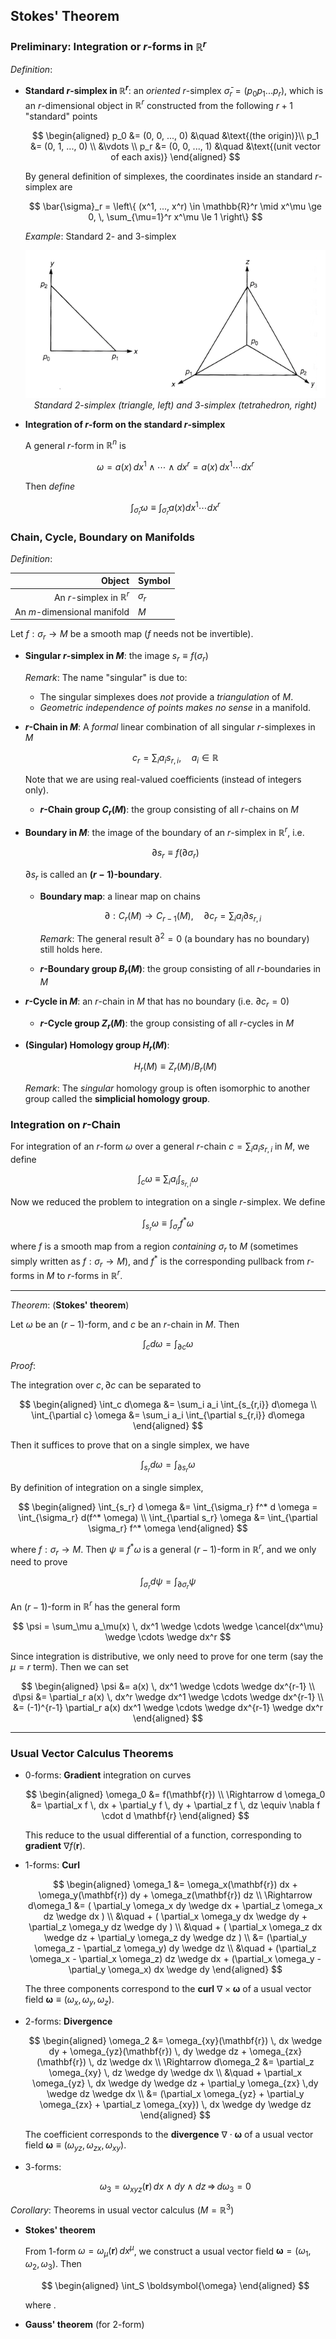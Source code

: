 ## Stokes' Theorem

### Preliminary: Integration or $r$-forms in $\mathbb{R}^r$

*Definition*:

- **Standard $r$-simplex in $\mathbb{R}^r$**: an *oriented* $r$-simplex $\bar{\sigma}_r = (p_0 p_1 ... p_r)$, which is an $r$-dimensional object in $\mathbb{R}^r$ constructed from the following $r+1$ "standard" points

    $$
    \begin{aligned}
        p_0 &= (0, 0, ..., 0) &\quad &\text{(the origin)}\\
        p_1 &= (0, 1, ..., 0) \\
        &\vdots \\
        p_r &= (0, 0, ..., 1)
        &\quad &\text{(unit vector of each axis)}
    \end{aligned}
    $$

    By general definition of simplexes, the coordinates inside an standard $r$-simplex are

    $$
    \bar{\sigma}_r = \left\{
        (x^1, ..., x^r) \in \mathbb{R}^r 
        \mid
        x^\mu \ge 0, \, 
        \sum_{\mu=1}^r x^\mu \le 1
    \right\}
    $$

    *Example*: Standard 2- and 3-simplex

    <center>

    ![](Fig-6_1.png)   
    *Standard 2-simplex (triangle, left) and 3-simplex (tetrahedron, right)*

    </center>

- **Integration of $r$-form on the standard $r$-simplex**

    A general $r$-form in $\mathbb{R}^n$ is

    $$
    \omega = a(x) \, dx^1 \wedge \cdots \wedge dx^r
    = a(x) \, dx^1 \cdots dx^r
    $$

    Then *define*

    $$
    \int_{\bar{\sigma}_r} \omega \equiv
    \int_{\bar{\sigma}_r} a(x) dx^1 \cdots dx^r
    $$

### Chain, Cycle, Boundary on Manifolds

*Definition*: 

<center>

|Object|Symbol|
|-:|:-|
|An $r$-simplex in $\mathbb{R}^r$|$\sigma_r$|
|An $m$-dimensional manifold|$M$|

</center>

Let $f: \sigma_r \rightarrow M$ be a smooth map ($f$ needs not be invertible).

- **Singular $r$-simplex in $M$**: the image $s_r \equiv f(\sigma_r)$

    *Remark*: The name "singular" is due to:
    
    - The singular simplexes does *not* provide a *triangulation* of $M$.
    - *Geometric independence of points makes no sense* in a manifold.

- **$r$-Chain in $M$**: A *formal* linear combination of all singular $r$-simplexes in $M$

    $$
    c_r = \sum_{i} a_i s_{r,i}, \quad 
    a_i \in \mathbb{R}
    $$

    Note that we are using real-valued coefficients (instead of integers only).
    
    - **$r$-Chain group $C_r(M)$**: the group consisting of all $r$-chains on $M$

- **Boundary in $M$**: the image of the boundary of an $r$-simplex in $\mathbb{R}^r$, i.e.

    $$
    \partial s_r \equiv f(\partial \sigma_r)
    $$

    $\partial s_r$ is called an **$(r-1)$-boundary**. 

    - **Boundary map**: a linear map on chains

        $$
        \partial : C_r(M) \rightarrow C_{r-1}(M), \quad
        \partial c_r = \sum_i a_i \partial s_{r,i}
        $$

        *Remark*: The general result $\partial^2 = 0$ (a boundary has no boundary) still holds here.

    - **$r$-Boundary group $B_r(M)$**: the group consisting of all $r$-boundaries in $M$

- **$r$-Cycle in $M$**: an $r$-chain in $M$ that has no boundary (i.e. $\partial c_r = 0$)
    
    - **$r$-Cycle group $Z_r(M)$**: the group consisting of all $r$-cycles in $M$

- **(Singular) Homology group $H_r(M)$**:
    
    $$
    H_r(M) \equiv Z_r(M) / B_r(M)
    $$

    *Remark*: The *singular* homology group is often isomorphic to another group called the **simplicial homology group**.

### Integration on $r$-Chain

For integration of an $r$-form $\omega$ over a general $r$-chain $c = \sum_i a_i s_{r,i}$ in $M$, we define

$$
\int_c \omega \equiv \sum_i a_i \int_{s_{r,i}} \omega
$$

Now we reduced the problem to integration on a single $r$-simplex. We define

$$
\int_{s_r} \omega \equiv \int_{\sigma_r} f^* \omega
$$

where $f$ is a smooth map from a region *containing* $\sigma_r$ to $M$ (sometimes simply written as $f: \sigma_r \rightarrow M$), and $f^*$ is the corresponding pullback from $r$-forms in $M$ to $r$-forms in $\mathbb{R}^r$. 

----

*Theorem*: (**Stokes' theorem**)

Let $\omega$ be an $(r-1)$-form, and $c$ be an $r$-chain in $M$. Then

$$
\int_c d \omega = \int_{\partial c} \omega
$$

*Proof*:

The integration over $c, \partial c$ can be separated to

$$
\begin{aligned}
    \int_c d\omega &= \sum_i a_i \int_{s_{r,i}} d\omega
    \\
    \int_{\partial c} \omega &= \sum_i a_i \int_{\partial s_{r,i}} d\omega
\end{aligned}
$$

Then it suffices to prove that on a single simplex, we have

$$
\int_{s_r} d \omega = \int_{\partial s_r} \omega
$$

By definition of integration on a single simplex,

$$
\begin{aligned}
    \int_{s_r} d \omega 
    &= \int_{\sigma_r} f^* d \omega
    = \int_{\sigma_r} d(f^* \omega)
    \\
    \int_{\partial s_r} \omega 
    &= \int_{\partial \sigma_r} f^* \omega 
\end{aligned}
$$

where $f: \sigma_r \rightarrow M$. Then $\psi \equiv f^* \omega$ is a general $(r-1)$-form in $\mathbb{R}^r$, and we only need to prove

$$
\int_{\sigma_r} d \psi = \int_{\partial \sigma_r} \psi
$$

An $(r-1)$-form in $\mathbb{R}^r$ has the general form

$$
\psi = \sum_\mu a_\mu(x) \, dx^1 \wedge \cdots \wedge \cancel{dx^\mu} \wedge \cdots \wedge dx^r
$$

Since integration is distributive, we only need to prove for one term (say the $\mu = r$ term). Then we can set

$$
\begin{aligned}
    \psi &= a(x) \, dx^1 \wedge \cdots \wedge dx^{r-1}
    \\
    d\psi &= \partial_r a(x) \, dx^r \wedge dx^1 \wedge \cdots \wedge dx^{r-1}
    \\
    &= (-1)^{r-1} \partial_r a(x) dx^1 \wedge \cdots \wedge dx^{r-1} \wedge dx^r
\end{aligned}
$$

----

### Usual Vector Calculus Theorems

- 0-forms: **Gradient** integration on curves
    
    $$
    \begin{aligned}
        \omega_0 &= f(\mathbf{r}) \\ \Rightarrow
        d \omega_0 &=
        \partial_x f \, dx
        + \partial_y f \, dy
        + \partial_z f \, dz
        \equiv \nabla f \cdot d \mathbf{r}
    \end{aligned}
    $$

    This reduce to the usual differential of a function, corresponding to **gradient** $\nabla f(\mathbf{r})$. 

- 1-forms: **Curl**

    $$
    \begin{aligned}
        \omega_1 &= \omega_x(\mathbf{r}) dx + \omega_y(\mathbf{r}) dy + \omega_z(\mathbf{r}) dz
        \\ \Rightarrow
        d\omega_1 &= (
            \partial_y \omega_x dy \wedge dx 
            + \partial_z \omega_x dz \wedge dx
        ) \\ &\quad + (
            \partial_x \omega_y dx \wedge dy
            + \partial_z \omega_y dz \wedge dy
        ) \\ &\quad + (
            \partial_x \omega_z dx \wedge dz
            + \partial_y \omega_z dy \wedge dz
        ) \\
        &= (\partial_y \omega_z - \partial_z \omega_y) dy \wedge dz
        \\ &\quad + 
        (\partial_z \omega_x - \partial_x \omega_z) dz \wedge dx +
        (\partial_x \omega_y - \partial_y \omega_x) dx \wedge dy
    \end{aligned}
    $$

    The three components correspond to the **curl** $\nabla \times \boldsymbol{\omega}$ of a usual vector field $\boldsymbol{\omega} \equiv (\omega_x, \omega_y, \omega_z)$.

- 2-forms: **Divergence**

    $$
    \begin{aligned}
        \omega_2 &= 
        \omega_{xy}(\mathbf{r}) \, dx \wedge dy 
        + \omega_{yz}(\mathbf{r}) \, dy \wedge dz
        + \omega_{zx}(\mathbf{r}) \, dz \wedge dx
        \\ \Rightarrow
        d\omega_2 &= 
        \partial_z \omega_{xy} \, dz \wedge dy \wedge dx 
        \\ &\quad + 
        \partial_x \omega_{yz} \, dx \wedge dy \wedge dz
        +
        \partial_y \omega_{zx} \,dy \wedge dz \wedge dx
        \\
        &= (\partial_x \omega_{yz} + \partial_y \omega_{zx} + \partial_z \omega_{xy}) \, dx \wedge dy \wedge dz
    \end{aligned}
    $$

    The coefficient corresponds to the **divergence** $\nabla \cdot \boldsymbol{\omega}$ of a usual vector field $\boldsymbol{\omega} \equiv (\omega_{yz}, \omega_{zx}, \omega_{xy})$.

- 3-forms: 

    $$
    \omega_3 = 
    \omega_{xyz}(\mathbf{r}) \, dx \wedge dy \wedge dz
    \, \Rightarrow \,
    d\omega_3 = 0
    $$

*Corollary*: Theorems in usual vector calculus $(M = \mathbb{R}^3)$

- **Stokes' theorem** 
    
    From 1-form $\omega = \omega_\mu(\mathbf{r}) \, dx^\mu$, we construct a usual vector field $\boldsymbol{\omega} = (\omega_1, \omega_2, \omega_3)$. Then
    
    $$
    \begin{aligned}
        \int_S
        \boldsymbol{\omega}
    \end{aligned}
    $$

    where . 

- **Gauss' theorem** (for 2-form)
